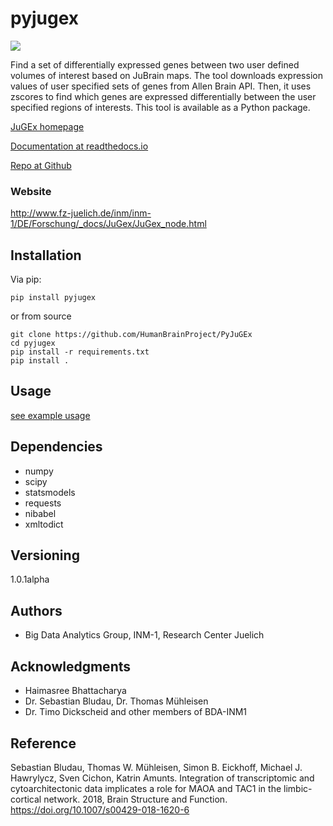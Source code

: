 # pyjugex
![](https://github.com/fzj-inm1-bda/pyjugex/workflows/Pytest/badge.svg)

Find a set of differentially expressed genes between two user defined volumes of interest based on JuBrain maps. The tool downloads expression values of user specified sets of genes from Allen Brain API. Then, it uses zscores to find which genes are expressed differentially between the user specified regions of interests. This tool is available as a Python package.

[JuGEx homepage](http://www.fz-juelich.de/inm/inm-1/DE/Forschung/_docs/JuGex/JuGex_node.html)

[Documentation at readthedocs.io](https://pyjugex.readthedocs.io/en/latest/index.html)

[Repo at Github](https://github.com/HumanBrainProject/PyJuGEx)


### Website
http://www.fz-juelich.de/inm/inm-1/DE/Forschung/_docs/JuGex/JuGex_node.html

## Installation
Via pip:
```
pip install pyjugex
```
or from source
```
git clone https://github.com/HumanBrainProject/PyJuGEx
cd pyjugex
pip install -r requirements.txt
pip install .
```

## Usage

[see example usage](docs/source/example_usage.md)

## Dependencies
* numpy
* scipy
* statsmodels
* requests
* nibabel
* xmltodict

## Versioning
1.0.1alpha

## Authors
* Big Data Analytics Group, INM-1, Research Center Juelich

## Acknowledgments
* Haimasree Bhattacharya
* Dr. Sebastian Bludau, Dr. Thomas Mühleisen
* Dr. Timo Dickscheid and other members of BDA-INM1

## Reference
Sebastian Bludau, Thomas W. Mühleisen, Simon B. Eickhoff, Michael J. Hawrylycz, Sven Cichon, Katrin Amunts. Integration of transcriptomic and cytoarchitectonic data implicates a role for MAOA and TAC1 in the limbic-cortical network. 2018, Brain Structure and Function. https://doi.org/10.1007/s00429-018-1620-6
